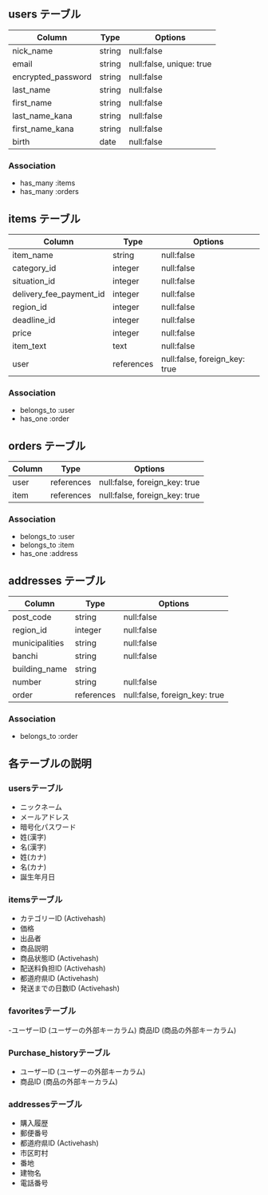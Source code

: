 ## users テーブル


|Column               |Type  |Options                  |
|---------------------|------|-------------------------|
|nick_name            |string|null:false               |
|email                |string|null:false, unique: true |
|encrypted_password   |string|null:false               |
|last_name            |string|null:false               |
|first_name           |string|null:false               |
|last_name_kana       |string|null:false               |
|first_name_kana      |string|null:false               | 
|birth                |date  |null:false               |


### Association

* has_many :items
* has_many :orders

## items テーブル


|Column                  |Type      |Options                       |
|------------------------|----------|------------------------------|
|item_name               |string    |null:false                    |
|category_id             |integer   |null:false                    |
|situation_id            |integer   |null:false                    |
|delivery_fee_payment_id |integer   |null:false                    |
|region_id               |integer   |null:false                    |
|deadline_id             |integer   |null:false                    |
|price                   |integer   |null:false                    |
|item_text               |text      |null:false                    |
|user                    |references|null:false,  foreign_key: true|



### Association

* belongs_to :user
* has_one :order

## orders テーブル


|Column|Type      |Options                      |
|------|----------|-----------------------------|
|user  |references|null:false, foreign_key: true|
|item  |references|null:false, foreign_key: true|


### Association

* belongs_to :user
* belongs_to :item
* has_one :address

## addresses テーブル

|Column        |Type      |Options                      |
|--------------|----------|-----------------------------|
|post_code     |string    |null:false                   |
|region_id     |integer   |null:false                   |
|municipalities|string    |null:false                   |
|banchi        |string    |null:false                   |
|building_name |string    |                             |
|number        |string    |null:false                   |
|order         |references|null:false, foreign_key: true|

### Association

* belongs_to :order

## 各テーブルの説明
### usersテーブル
- ニックネーム
- メールアドレス
- 暗号化パスワード
- 姓(漢字) 
- 名(漢字)
- 姓(カナ)
- 名(カナ)
- 誕生年月日

### itemsテーブル
- カテゴリーID (Activehash)
- 価格
- 出品者
- 商品説明
- 商品状態ID (Activehash)
- 配送料負担ID (Activehash)
- 都道府県ID (Activehash)
- 発送までの日数ID (Activehash)

### favoritesテーブル
-ユーザーID (ユーザーの外部キーカラム)
商品ID (商品の外部キーカラム)

### Purchase_historyテーブル
- ユーザーID (ユーザーの外部キーカラム) 
- 商品ID (商品の外部キーカラム)

### addressesテーブル
- 購入履歴
- 郵便番号
- 都道府県ID (Activehash)
- 市区町村
- 番地
- 建物名
- 電話番号